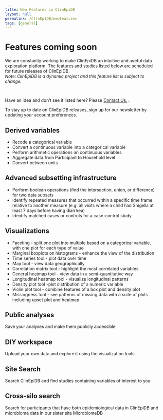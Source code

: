 ```yaml
---
title: New Features in ClinEpiDB
layout: null
permalink: /ClinEpiDB/newfeatures
tags: [general]
---
```

<div id="ce-static-content">
<div>
  <h1>Features coming soon</h1>
<p>
We are constantly working to make ClinEpiDB an intuitive and useful data exploration platform. 
The features and studies listed below are
scheduled for future releases of ClinEpiDB. 
<br>
<i>Note: ClinEpiDB is a dynamic project and this feature list is subject to change.</i>
</p>
<br>
<p>
Have an idea and don’t see it listed here? Please <a href="https://clinepidb.org/ce/app/contact-us">Contact Us.</a> .
</p>
<p>
To stay up to date on ClinEpiDB releases, sign up for our newsletter by updating your account preferences.
</p>
</div>
<div>
  <h2 id="DerivedVariables">Derived variables</h2>
    <div>
      <p>
      <ul>
      <li>Recode a categorical variable</li>
      <li>Convert a continuous variable into a categorical variable</li>
      <li>Perform arithmetic operations on continuous variables</li>
      <li>Aggregate data from Participant to Household level</li>
      <li>Convert between units</li>
      </ul>
      </p>
    </div>

   <h2 id="AdvancedSubsetting">Advanced subsetting infrastructure</h2>
    <div>
      <p>
      <ul>
      <li>Perform boolean operations (find the intersection, union, or difference) for two data subsets</li>
      <li>Identify repeated measures that occurred within a specific time frame relative to another measure (e.g. all visits where a child had Shigella at least 7 days before having diarrhea)</li>
      <li>Identify matched cases or controls for a case-control study </li>
      </ul>
      </p>
    </div>

 <h2 id="Visualizations">Visualizations</h2>
    <div>
      <p>
      <ul>
      <li>Faceting - split one plot into multiple based on a categorical variable, with one plot for each type of value</li>
      <li>Marginal boxplots on histograms - enhance the view of the distribution</li>
      <li>Time series tool - plot data over time</li>
      <li>Map tool - view data geographically</li>
      <li>Correlation matrix tool - highlight the most correlated variables</li>
      <li>General heatmap tool - view data in a semi-quantitative way</li>
      <li>Longitudinal heatmap tool - visualize longitudinal patterns</li>
      <li>Density plot tool -plot distribution of a numeric variable</li>
      <li>Violin plot tool - combine features of a box plot and density plot</li>
      <li>Missingness tool - see patterns of missing data with a suite of plots including upset plot and heatmap</li>
      </ul>
      </p>
    </div>

  <h2 id="PublicAnalyses">Public analyses</h2>
    <div>
    <p>
    Save your analyses and make them publicly accessible
    </p>
    </div>
  
  <h2 id="DIY">DIY workspace</h2>
  <div>
    <p>
    Upload your own data and explore it using the visualization tools
    </p>
  </div>

  <h2 id="SiteSearch">Site Search</h2>
  <div>
  <p>
  Search ClinEpiDB and find studies containing variables of interest to you
  </p>
  </div>

  <h2 id="Cross-siloSearch">Cross-silo search</h2>
  <div>
    <p>
    Search for participants that have both epidemiological data in ClinEpiDB and microbiome data in our sister site MicrobiomeDB
    </p>
    </div>
</div>
